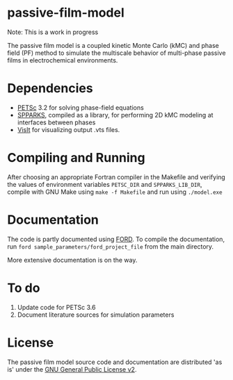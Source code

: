 passive-film-model
==================
Note: This is a work in progress

The passive film model is a coupled kinetic Monte Carlo (kMC) and phase field (PF) method to simulate the multiscale behavior of multi-phase passive films in electrochemical environments.


Dependencies
============
* [PETSc](http://www.mcs.anl.gov/petsc/) 3.2 for solving phase-field equations
* [SPPARKS](http://spparks.sandia.gov/), compiled as a library, for performing 2D kMC modeling at interfaces between phases
* [VisIt](https://wci.llnl.gov/simulation/computer-codes/visit/) for visualizing output .vts files.


Compiling and Running
=====================
After choosing an appropriate Fortran compiler in the Makefile and verifying the values of environment variables `PETSC_DIR` and `SPPARKS_LIB_DIR`, compile with GNU Make using `make -f Makefile` and run using `./model.exe`

Documentation
=============
The code is partly documented using [FORD](https://github.com/cmacmackin/ford).
To compile the documentation, run `ford sample_parameters/ford_project_file` from the main directory.

More extensive documentation is on the way.

To do
=====
1. Update code for PETSc 3.6
2. Document literature sources for simulation parameters

License
=======
The passive film model source code and documentation are distributed 'as is' under the [GNU General Public License v2](passive-film-model/blob/master/doc/LICENSE).
